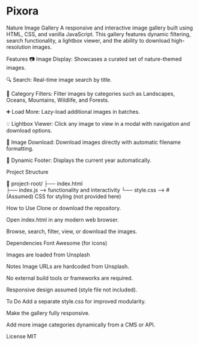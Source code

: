 # Pixora

Nature Image Gallery
A responsive and interactive image gallery built using HTML, CSS, and vanilla JavaScript. This gallery features dynamic filtering, search functionality, a lightbox viewer, and the ability to download high-resolution images.

Features
📷 Image Display: Showcases a curated set of nature-themed images.

🔍 Search: Real-time image search by title.

🧭 Category Filters: Filter images by categories such as Landscapes, Oceans, Mountains, Wildlife, and Forests.

➕ Load More: Lazy-load additional images in batches.

💡 Lightbox Viewer: Click any image to view in a modal with navigation and download options.

💾 Image Download: Download images directly with automatic filename formatting.

📆 Dynamic Footer: Displays the current year automatically.

Project Structure

📁 project-root/
├── index.html        
├── index.js --> functionality and interactivity
└── style.css --> # (Assumed) CSS for styling (not provided here)

How to Use
Clone or download the repository.

Open index.html in any modern web browser.

Browse, search, filter, view, or download the images.

Dependencies
Font Awesome (for icons)

Images are loaded from Unsplash

Notes
Image URLs are hardcoded from Unsplash.

No external build tools or frameworks are required.

Responsive design assumed (style file not included).

To Do
 Add a separate style.css for improved modularity.

 Make the gallery fully responsive.

 Add more image categories dynamically from a CMS or API.

License
MIT